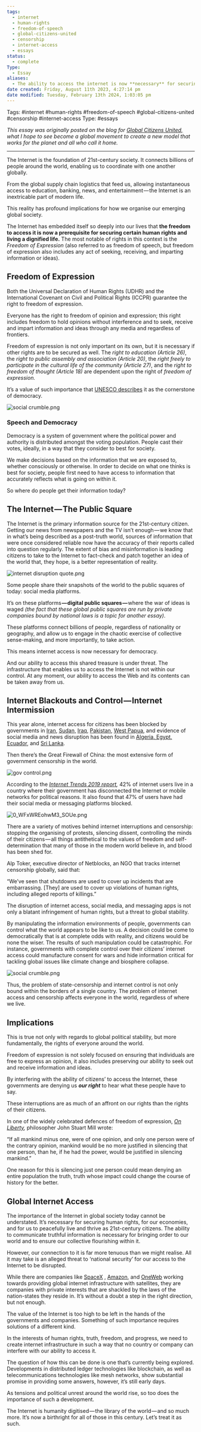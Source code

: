 ```yaml
---
tags:
  - internet
  - human-rights
  - freedom-of-speech
  - global-citizens-united
  - censorship
  - internet-access
  - essays
status:
  - complete
Type:
  - Essay
aliases:
  - The ability to access the internet is now **necessary** for securing a number human rights
date created: Friday, August 11th 2023, 4:27:14 pm
date modified: Tuesday, February 13th 2024, 1:03:05 pm
---
```

Tags: #internet #human-rights #freedom-of-speech #global-citizens-united #censorship #internet-access 
Type: #essays 


_This essay was originally posted on the blog for_ [_Global Citizens United,_](citizensunited.global) _what I hope to see become a global movement to create a new model that works for the planet and all who call it home._

---

The Internet is the foundation of 21st-century society. It connects billions of people around the world, enabling us to coordinate with one another globally.  

From the global supply chain logistics that feed us, allowing instantaneous access to education, banking, news, and entertainment — the Internet is an inextricable part of modern life.

This reality has profound implications for how we organise our emerging global society.

The Internet has embedded itself so deeply into our lives that **the freedom to access it is now a prerequisite for securing certain human rights and living a dignified life.** The most notable of rights in this context is the _Freedom of Expression_ (also referred to as freedom of speech, but freedom of expression also includes any act of seeking, receiving, and imparting information or ideas).

## Freedom of Expression

Both the Universal Declaration of Human Rights (UDHR) and the International Covenant on Civil and Political Rights (ICCPR) guarantee the right to freedom of expression.

Everyone has the right to freedom of opinion and expression; this right includes freedom to hold opinions without interference and to seek, receive and impart information and ideas through any media and regardless of frontiers.

Freedom of expression is not only important on its own, but it is necessary if other rights are to be secured as well. The _right to education (Article 26)_, the _right to public assembly and association (Article 20)_, the _right freely to participate in the cultural life of the community (Article 27)_, and the _right to freedom of thought (Article 18)_ are dependent upon the right of _freedom of expression._

It’s a value of such importance that [UNESCO describes](https://en.unesco.org/70years/freedom_of_expression) it as the cornerstone of democracy.

![social crumble.png](https://uploads-ssl.webflow.com/5fcae22ef2ec906b16723d31/60532930d6b0a98098563c45_5ec9bb019359c2d1d23ca10c_social%252Bcrumble.png)

### Speech and Democracy

Democracy is a system of government where the political power and authority is distributed amongst the voting population. People cast their votes, ideally, in a way that they consider to best for society.

We make decisions based on the information that we are exposed to, whether consciously or otherwise. In order to decide on what one thinks is best for society, people first need to have access to information that accurately reflects what is going on within it.

So where do people get their information today?

## The Internet — The Public Square

The Internet is the primary information source for the 21st-century citizen. Getting our news from newspapers and the TV isn’t enough — we know that in what’s being described as a post-truth world, sources of information that were once considered reliable now have the accuracy of their reports called into question regularly. The extent of bias and misinformation is leading citizens to take to the Internet to fact-check and patch together an idea of the world that, they hope, is a better representation of reality.

![internet disruption quote.png](https://uploads-ssl.webflow.com/5fcae22ef2ec906b16723d31/60532930d542f25f3f2e0efc_5ec9bb014966c298c55ac352_internet%252Bdisruption%252Bquote.png)

Some people share their snapshots of the world to the public squares of today: social media platforms.

It’s on these platforms **— digital public squares —** where the war of ideas is waged _(the fact that these global public squares are run by private companies bound by national laws is a topic for another essay)_.

These platforms connect billions of people, regardless of nationality or geography, and allow us to engage in the chaotic exercise of collective sense-making, and more importantly, to take action.

This means internet access is now necessary for democracy.

And our ability to access this shared treasure is under threat. The infrastructure that enables us to access the Internet is not within our control. At any moment, our ability to access the Web and its contents can be taken away from us.

## Internet Blackouts and Control — Internet Intermission

This year alone, internet access for citizens has been blocked by governments in [Iran](https://www.wired.com/story/iran-internet-shutoff/), [Sudan,](https://www.aljazeera.com/news/2019/06/iamthesudanrevolution-support-sudan-internet-blackout-190607053612349.html) [Iraq](https://www.theguardian.com/world/2019/oct/03/internet-down-across-iraq-third-day-protests), [Pakistan](https://netblocks.org/reports/pakistan-shuts-down-internet-in-kashmir-restricts-access-in-punjab-and-beyond-3Anw7dB2), [West Papua](https://www.aljazeera.com/news/2019/09/indonesia-restores-internet-access-parts-west-papua-190905040815981.html), and evidence of social media and news disruption has been found in [Algeria, Egypt, Ecuador](https://netblocks.org/), and [Sri Lanka](https://netblocks.org/reports/social-media-blocked-again-in-sri-lanka-eBOgWDBZ).

Then there’s the Great Firewall of China: the most extensive form of government censorship in the world.

![gov control.png](https://uploads-ssl.webflow.com/5fcae22ef2ec906b16723d31/605329302a4bff466d8f58a6_5ec9bb02f56b0967c8507d10_gov%252Bcontrol.png)

According to the [_Internet Trends 2019 report_](https://www.bondcap.com/pdf/Internet_Trends_2019.pdf)_,_ 42% of internet users live in a country where their government has disconnected the Internet or mobile networks for political reasons. It also found that 47% of users have had their social media or messaging platforms blocked.

![0_WFxWREohwM3_SOUe.png](https://uploads-ssl.webflow.com/5fcae22ef2ec906b16723d31/60532930a7413f47e22d1354_5ec9bb02d0fb9bb31aa82965_0_WFxWREohwM3_SOUe.png)

There are a variety of motives behind internet interruptions and censorship: stopping the organising of protests, silencing dissent, controlling the minds of their citizens — all things antithetical to the values of freedom and self-determination that many of those in the modern world believe in, and blood has been shed for.

Alp Toker, executive director of Netblocks, an NGO that tracks internet censorship globally, said that:

“We’ve seen that shutdowns are used to cover up incidents that are embarrassing. [They] are used to cover up violations of human rights, including alleged reports of killings.”

The disruption of internet access, social media, and messaging apps is not only a blatant infringement of human rights, but a threat to global stability.

By manipulating the information environments of people, governments can control what the world appears to be like to us. A decision could be come to democratically that is at complete odds with reality, and citizens would be none the wiser. The results of such manipulation could be catastrophic. For instance, governments with complete control over their citizens’ internet access could manufacture consent for wars and hide information critical for tackling global issues like climate change and biosphere collapse.

![social crumble.png](https://uploads-ssl.webflow.com/5fcae22ef2ec906b16723d31/60532930d6b0a98098563c45_5ec9bb019359c2d1d23ca10c_social%252Bcrumble.png)

Thus, the problem of state-censorship and internet control is not only bound within the borders of a single country. The problem of internet access and censorship affects everyone in the world, regardless of where we live.

## Implications

This is true not only with regards to global political stability, but more fundamentally, the rights of everyone around the world.

Freedom of expression is not solely focused on ensuring that individuals are free to express an opinion, it also includes preserving our ability to seek out and receive information and ideas.

By interfering with the ability of citizens’ to access the Internet, these governments are denying us **_our right_** to hear what these people have to say.

These interruptions are as much of an affront on our rights than the rights of their citizens.

In one of the widely celebrated defences of freedom of expression, [_On Liberty_](https://heterodoxacademy.org/mill/)_,_ philosopher John Stuart Mill wrote:

“If all mankind minus one, were of one opinion, and only one person were of the contrary opinion, mankind would be no more justified in silencing that one person, than he, if he had the power, would be justified in silencing mankind.”

One reason for this is silencing just one person could mean denying an entire population the truth, truth whose impact could change the course of history for the better.

## Global Internet Access

The importance of the Internet in global society today cannot be understated. It’s necessary for securing human rights, for our economies, and for us to peacefully live and thrive as 21st-century citizens. The ability to communicate truthful information is necessary for bringing order to our world and to ensure our collective flourishing within it.

However, our connection to it is far more tenuous than we might realise. All it may take is an alleged threat to ‘national security’ for our access to the Internet to be disrupted.

While there are companies like [SpaceX](https://en.wikipedia.org/wiki/Starlink_%28satellite_constellation%29) , [Amazon](https://www.cnbc.com/2019/04/05/jeff-bezos-amazon-internet-satellites-4-billion-new-customers.html), and [OneWeb](https://www.oneweb.world/) working towards providing global internet infrastructure with satellites, they are companies with private interests that are shackled by the laws of the nation-states they reside in. It’s without a doubt a step in the right direction, but not enough.

The value of the Internet is too high to be left in the hands of the governments and companies. Something of such importance requires solutions of a different kind.

In the interests of human rights, truth, freedom, and progress, we need to create internet infrastructure in such a way that no country or company can interfere with our ability to access it.

The question of how this can be done is one that’s currently being explored. Developments in distributed ledger technologies like blockchain, as well as telecommunications technologies like mesh networks, show substantial promise in providing some answers, however, it’s still early days.

As tensions and political unrest around the world rise, so too does the importance of such a development.

The Internet is humanity digitised — the library of the world — and so much more. It’s now a birthright for all of those in this century. Let’s treat it as such.

‍

  

‍